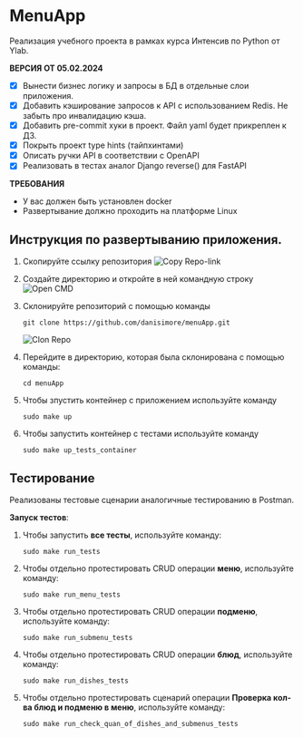 # MenuApp
Реализация учебного проекта в рамках курса Интенсив по Python от Ylab.

**ВЕРСИЯ ОТ 05.02.2024**
- [x] Вынести бизнес логику и запросы в БД в отдельные слои приложения.
- [x] Добавить кэширование запросов к API с использованием Redis. Не забыть про инвалидацию кэша.
- [x] Добавить pre-commit хуки в проект. Файл yaml будет прикреплен к ДЗ.
- [x] Покрыть проект type hints (тайпхинтами)
- [x] Описать ручки API в соответствии c OpenAPI
- [x] Реализовать в тестах аналог Django reverse() для FastAPI

**ТРЕБОВАНИЯ**
+ У вас должен быть установлен docker
+ Развертывание должно проходить на платформе Linux

## Инструкция по развертыванию приложения.
1. Скопируйте ссылку репозитория ![Copy Repo-link](https://i.imgur.com/p8WPXpm.png)
2. Создайте директорию и откройте в ней командную строку ![Open CMD](https://i.imgur.com/DQay8e8.png)
3. Склонируйте репозиторий с помощью команды
   ```
   git clone https://github.com/danisimore/menuApp.git
   ```
    ![Clon Repo](https://i.imgur.com/FkDS1pr.png)
4. Перейдите в директорию, которая была склонирована c помощью команды:
   ```
   cd menuApp
   ```

5. Чтобы зпустить контейнер с приложением используйте команду
    ```
    sudo make up
    ```
6. Чтобы запустить контейнер с тестами используйте команду
   ```
   sudo make up_tests_container
   ```

## Тестирование
Реализованы тестовые сценарии аналогичные тестированию в Postman.

**Запуск тестов**:
1. Чтобы запустить **все тесты**, используйте команду:
   ```
   sudo make run_tests
   ```
2. Чтобы отдельно протестировать CRUD операции **меню**, используйте команду:
   ```
   sudo make run_menu_tests
   ```
3. Чтобы отдельно протестировать CRUD операции **подменю**, используйте команду:
   ```
   sudo make run_submenu_tests
   ```
4. Чтобы отдельно протестировать CRUD операции **блюд**, используйте команду:
   ```
   sudo make run_dishes_tests
   ```
5. Чтобы отдельно протестировать сценарий операции **Проверка кол-ва блюд и подменю в меню**, используйте команду:
   ```
   sudo make run_check_quan_of_dishes_and_submenus_tests
   ```
